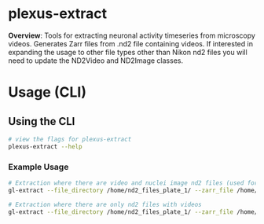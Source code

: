 # plexus-extract
**Overview**: Tools for extracting neuronal activity timeseries from microscopy videos. Generates Zarr files from .nd2 file containing videos.
If interested in expanding the usage to other file types other than Nikon nd2 files you will need to update the ND2Video and ND2Image classes.

# Usage (CLI)
## Using the CLI
```bash
# view the flags for plexus-extract
plexus-extract --help
```
### Example Usage

```bash
# Extraction where there are video and nuclei image nd2 files (used for telling if CRISPRi guides were delivered)
gl-extract --file_directory /home/nd2_files_plate_1/ --zarr_file /home/zarr_files/plate1.zarr --find_nuclei --background_noise_threshold 0.03
```

```bash
# Extraction where there are only nd2 files with videos
gl-extract --file_directory /home/nd2_files_plate_1/ --zarr_file /home/zarr_files/plate1.zarr --background_noise_threshold 0.03
```

